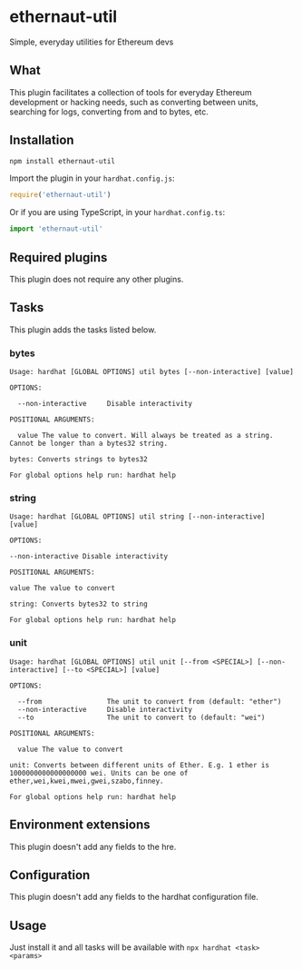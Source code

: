 # ethernaut-util

Simple, everyday utilities for Ethereum devs

## What

This plugin facilitates a collection of tools for everyday Ethereum development or hacking needs, such as converting between units, searching for logs, converting from and to bytes, etc.

## Installation

```bash
npm install ethernaut-util
```

Import the plugin in your `hardhat.config.js`:

```js
require('ethernaut-util')
```

Or if you are using TypeScript, in your `hardhat.config.ts`:

```ts
import 'ethernaut-util'
```

## Required plugins

This plugin does not require any other plugins.

## Tasks

This plugin adds the tasks listed below.

### bytes

```
Usage: hardhat [GLOBAL OPTIONS] util bytes [--non-interactive] [value]

OPTIONS:

  --non-interactive     Disable interactivity

POSITIONAL ARGUMENTS:

  value The value to convert. Will always be treated as a string. Cannot be longer than a bytes32 string.

bytes: Converts strings to bytes32

For global options help run: hardhat help
```

### string

```
Usage: hardhat [GLOBAL OPTIONS] util string [--non-interactive] [value]

OPTIONS:

--non-interactive Disable interactivity

POSITIONAL ARGUMENTS:

value The value to convert

string: Converts bytes32 to string

For global options help run: hardhat help
```

### unit

```
Usage: hardhat [GLOBAL OPTIONS] util unit [--from <SPECIAL>] [--non-interactive] [--to <SPECIAL>] [value]

OPTIONS:

  --from                The unit to convert from (default: "ether")
  --non-interactive     Disable interactivity
  --to                  The unit to convert to (default: "wei")

POSITIONAL ARGUMENTS:

  value The value to convert

unit: Converts between different units of Ether. E.g. 1 ether is 1000000000000000000 wei. Units can be one of ether,wei,kwei,mwei,gwei,szabo,finney.

For global options help run: hardhat help
```

## Environment extensions

This plugin doesn't add any fields to the hre.

## Configuration

This plugin doesn't add any fields to the hardhat configuration file.

## Usage

Just install it and all tasks will be available with `npx hardhat <task> <params>`
